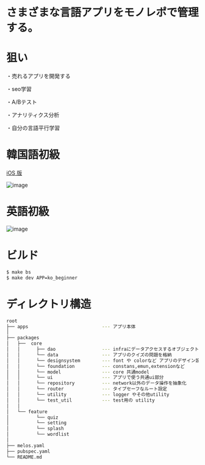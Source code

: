 # さまざまな言語アプリをモノレポで管理する。

# 狙い
・売れるアプリを開発する

・seo学習

・A/Bテスト

・アナリティクス分析

・自分の言語平行学習


# 韓国語初級
[iOS 版](https://apps.apple.com/jp/app/%E9%9F%93%E5%9B%BD%E8%AA%9E%E5%88%9D%E7%B4%9A/id6503278804)

![image](https://github.com/user-attachments/assets/76244c6d-0fac-4a98-abd7-27630be726a6)



# 英語初級

![image](https://github.com/user-attachments/assets/1fb45722-56db-4587-aa43-e835585d32e8)



# ビルド

```sh
$ make bs
$ make dev APP=ko_beginner 
```

# ディレクトリ構造

```sh
root
├── apps                           --- アプリ本体
│   
├── packages
│   ├──  core
│   │      ├── dao                 --- infraにデータアクセスするオブジェクト
│   │      └── data                --- アプリのクイズの問題を格納
│   │      └── designsystem        --- font や colorなど アプリのデザイン設定、localization 設定
│   │      └── foundation          --- constans,emun,extensionなど
│   │      └── model               --- core 共通model
│   │      └── ui                  --- アプリで使う共通ui部分
│   │      └── repository          --- network以外のデータ操作を抽象化
│   │      └── router              --- タイプセーフなルート設定
│   │      └── utility             --- logger やその他utility
│   │      └── test_util           --- test用の utility
│   │
│   └── feature
│          └── quiz
│          └── setting
│          └── splash
│          └── wordlist
│
├── melos.yaml  
├── pubspec.yaml 
└── README.md

```
